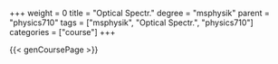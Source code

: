 +++
weight = 0
title = "Optical Spectr."
degree = "msphysik"
parent = "physics710"
tags = ["msphysik", "Optical Spectr.", "physics710"]
categories = ["course"]
+++

{{< genCoursePage >}}
